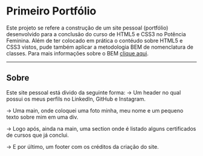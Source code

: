 # Primeiro Portfólio

Este projeto se refere a construção de um site pessoal (portfólio) desenvolvido para a conclusão do curso de HTML5 e CSS3 no Potência Feminina. Além de ter colocado em prática o contéudo sobre HTML5 e CSS3 vistos, pude também aplicar a metodologia BEM de nomenclatura de classes. Para mais informações sobre o BEM [clique aqui](https://desenvolvimentoparaweb.com/css/bem/).

<hr>

## Sobre

Este site pessoal está divido da seguinte forma:
-> Um header no qual possui os meus perfils no LinkedIn, GitHub e Instagram.

-> Uma main, onde coloquei uma foto minha, meu nome e um pequeno texto sobre mim em uma div.

-> Logo após, ainda na main, uma section onde é listado alguns certificados de cursos que já conclui.

-> E por último, um footer com os créditos da criação do site.
